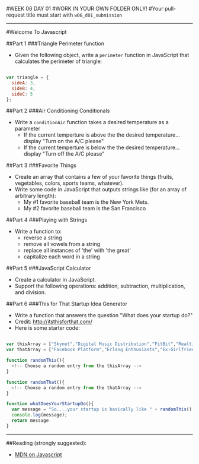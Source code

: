 #WEEK 06 DAY 01
#WORK IN YOUR OWN FOLDER ONLY!
#Your pull-request title must start with `w06_d01_submission`


___

#Welcome To Javascript

##Part 1
###Triangle Perimeter function
- Given the following object, write a `perimeter` function in JavaScript that calculates the perimeter of triangle:

```javascript

var triangle = {
  sideA: 3,
  sideB: 4,
  sideC: 5
};

```

##Part 2
###Air Conditioning Conditionals
- Write a `conditionAir` function takes a desired temperature as a parameter
  - If the current temperture is above the the desired temperature... display "Turn on the A/C please"
  - If the current temperture is below the the desired temperature... display "Turn off the A/C please"


##Part 3
###Favorite Things
- Create an array that contains a few of your favorite things (fruits, vegetables, colors, sports teams, whatever).
- Write some code in JavaScript that outputs strings like (for an array of arbitrary length):
  - My #1 favorite baseball team is the New York Mets.
  - My #2 favorite baseball team is the San Francisco


##Part 4
###Playing with Strings
- Write a function to:
  - reverse a string
  - remove all vowels from a string
  - replace all instances of 'the' with 'the great'
  - capitalize each word in a string


##Part 5
###JavaScript Calculator
- Create a calculator in JavaScript.
- Support the following operations: addition, subtraction, multiplication, and division.


##Part 6
###This for That Startup Idea Generator
- Write a function that answers the question "What does your startup do?"
- Credit: http://itsthisforthat.com/
- Here is some starter code:

```javascript

var thisArray = ["Skynet","Digital Music Distribution","FitBit","Realtime Data","ManPacks","Landing Page","Conversion Funnel","Social Network","Airbnb","SnapChat","Bang With Friends","HTML5 App","Google Analytics","Mapreduce Query","Node.js Server","KickStarter","Match.com","Adultfriendfinder","Pinterest","Amber Alert System","Groupon","Appstore","Digital Magazine","Distributed Social Network","Quadcopter","Daring Fireball","Content Distribution Network","Analytics Platform","OpenTable","LinkedIn","Brick and Mortar Solution","Aggregator","Social Game","jQuery Plugin","Game-based Incentive","Foursquare","YouTube","WeedMaps","Texts From Last Night","Ponzi Scheme","1-800-Flowers","Cash4Gold","Online Marketplace","Viral Marketer","Wearable Computer","Google Glass App","Facebook Marketplace","Zivity","Playboy","Cloud Storage Provider","Kindle Fire App","Pandora","Green Tech Program","Eco-Friendly Marketplace","Netflix","Amazon","Zappos","Reddit","Enron","Wordpress","iPhone App","Android App","Meme Generator","Crowdsourcing App","Mac App","SEO Optimizer","Apartment Guide","Social CRM","Database Abstraction Layer","Microblogging Service","Product Curation Service","API","New Social Platform","Tumblr","Deal Finder","CPA Ad Network","Collaborative Filter","Shopping Site","Digg 2.0","Recommendation Engine","News Recommender","Neural Network","Tesseract OCR engine","Unreadable CAPTCHA","Mobile Ecosystem","Flickr","Salesforce.com","Twitter Filter","Wikipedia","Yelp"];
var thatArray = ["Facebook Platform","Erlang Enthusiasts","Ex-Girlfriends","Mitt Romney's Hair","Laundromats","Celebrity Gossip","Endangered Species","Pandas","Middle Schoolers","Alpha Phi Girls","Funeral Homes","Chinese Take-out","Ex-Convicts","Fast Casual Restaurants","Marketers","Qualifying Leads","Funeral Homes","Farmers","Cougars","Pilots","Gynecologists","Cracked iPhone Apps","Stolen Goods","Adult Dancers","People Who Hate Groupon","Hunters","Sysadmins","Bath Salts","Nootropics","California","Government Corruption","Political Attack Ads","Whiskey Lovers","Parking Tickets","Highway Accidents","Traveling","Airlines","Presentation Tools","Your Boss","Ponzi Schemes","Your Finances","Restroom Attendants","Your Aquarium","Your Cat's Litter Box","Pets","Alcoholics","Camp Counselors","Nature Blogs","World of Warcraft","Models","Family Guy Enthusiasts","The Army","Cheap Vodka","Tech Incubators","Star Trek Conventions","Presentation Tools","Small Businesses","Beer","Nightclub Lines","Semi-Active Volcanoes", "Sanctimonial Artifacts","Traveling Abroad","Your Mom","Billionaires","Happy Hours","Ugg Boots","The Homeless","Blacking Out","Red Wine","Happy Families","Social Outcasts","Surgeons","Pounding Jagger Bombs","Textbooks","Coffee Shops","Baristas"];

function randomThis(){
  <!-- Choose a random entry from the thisArray -->
}

function randomThat(){
  <!-- Choose a random entry from the thatArray -->
}

function whatDoesYourStartupDo(){
  var message = "So....your startup is basically like " + randomThis() + " for " + randomThat() + "?";
  console.log(message);
  return message
}

```

---

##Reading (strongly suggested):
- [MDN on Javascript](https://developer.mozilla.org/en-US/docs/Web/JavaScript/Guide)

